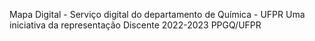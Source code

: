 Mapa Digital - Serviço digital do departamento de Química - UFPR
Uma iniciativa da representação Discente 2022-2023 PPGQ/UFPR